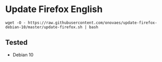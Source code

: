 # Update Firefox English
    wget -O - https://raw.githubusercontent.com/onovaes/update-firefox-debian-10/master/update-firefox.sh | bash 

## Tested

- Debian 10